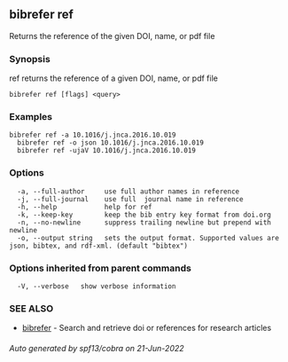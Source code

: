 ## bibrefer ref

Returns the reference of the given DOI, name, or pdf file

### Synopsis

ref returns the reference of a given DOI, name, or pdf file


```
bibrefer ref [flags] <query>
```

### Examples

```
bibrefer ref -a 10.1016/j.jnca.2016.10.019
  bibrefer ref -o json 10.1016/j.jnca.2016.10.019
  bibrefer ref -ujaV 10.1016/j.jnca.2016.10.019

```

### Options

```
  -a, --full-author     use full author names in reference
  -j, --full-journal    use full  journal name in reference
  -h, --help            help for ref
  -k, --keep-key        keep the bib entry key format from doi.org
  -n, --no-newline      suppress trailing newline but prepend with newline
  -o, --output string   sets the output format. Supported values are json, bibtex, and rdf-xml. (default "bibtex")
```

### Options inherited from parent commands

```
  -V, --verbose   show verbose information
```

### SEE ALSO

* [bibrefer](bibrefer.md)	 - Search and retrieve doi or references for research articles

###### Auto generated by spf13/cobra on 21-Jun-2022
